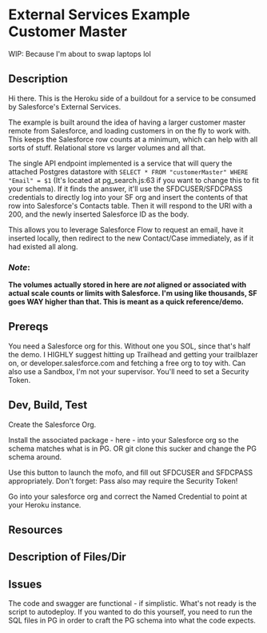 # External Services Example Customer Master

WIP: Because I'm about to swap laptops lol

## Description
Hi there. This is the Heroku side of a buildout for a service to be consumed by Salesforce's External Services. 

The example is built around the idea of having a larger customer master remote from Salesforce, and loading customers in on the fly to work with. This keeps the Salesforce row counts at a minimum, which can help with all sorts of stuff. Relational store vs larger volumes and all that.

The single API endpoint implemented is a service that will query the attached Postgres datastore with `SELECT * FROM "customerMaster" WHERE "Email" = $1` (It's located at pg_search.js:63 if you want to change this to fit your schema). If it finds the answer, it'll use the SFDCUSER/SFDCPASS credentials to directly log into your SF org and insert the contents of that row into Salesforce's Contacts table. Then it will respond to the URI with a 200, and the newly inserted Salesforce ID as the body.

This allows you to leverage Salesforce Flow to request an email, have it inserted locally, then redirect to the new Contact/Case immediately, as if it had existed all along.

### *Note*: 
**The volumes actually stored in here are *not* aligned or associated with actual scale counts or limits with Salesforce. I'm using like thousands, SF goes WAY higher than that. This is meant as a quick reference/demo.**

## Prereqs
You need a Salesforce org for this. Without one you SOL, since that's half the demo. I HIGHLY suggest hitting up Trailhead and getting your trailblazer on, or developer.salesforce.com and fetching a free org to toy with. Can also use a Sandbox, I'm not your supervisor. You'll need to set a Security Token.

## Dev, Build, Test

Create the Salesforce Org. 

Install the associated package - here - into your Salesforce org so the schema matches what is in PG. OR git clone this sucker and change the PG schema around.

Use this button to launch the mofo, and fill out SFDCUSER and SFDCPASS appropriately. Don't forget: Pass also may require the Security Token!

Go into your salesforce org and correct the Named Credential to point at your Heroku instance.


## Resources

## Description of Files/Dir

## Issues

The code and swagger are functional - if simplistic. What's not ready is the script to autodeploy. If you wanted to do this yourself, you need to run the SQL files in PG in order to craft the PG schema into what the code expects.